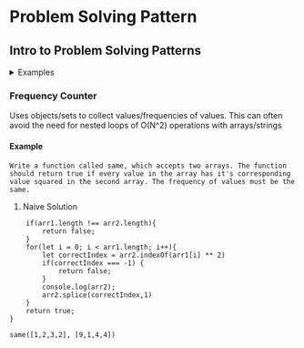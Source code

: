 # Problem Solving Pattern
## Intro to Problem Solving Patterns

<details><summary>Examples</summary>

- Frequency Counter
- Multiple Pointers
- Sliding Window
- Divide and Conquer
- Dynamic Programming
- Greedy Algorithms
- Backtracking
</details>

### Frequency Counter

Uses objects/sets to collect values/frequencies of values.
This can often avoid the need for nested loops of O(N^2) operations with arrays/strings

#### Example

```
Write a function called same, which accepts two arrays. The function should return true if every value in the array has it's corresponding value squared in the second array. The frequency of values must be the same.
```
1. Naive Solution

```function same(arr1, arr2){
    if(arr1.length !== arr2.length){
        return false;
    }
    for(let i = 0; i < arr1.length; i++){
        let correctIndex = arr2.indexOf(arr1[i] ** 2)
        if(correctIndex === -1) {
            return false;
        }
        console.log(arr2);
        arr2.splice(correctIndex,1)
    }
    return true;
}

same([1,2,3,2], [9,1,4,4])

```

